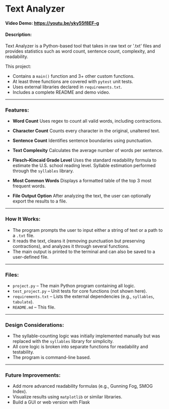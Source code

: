 # Text Analyzer

#### Video Demo: <https://youtu.be/yky55f8EF-g>
#### Description:

Text Analyzer is a Python-based tool that takes in raw text or '.txt' files and provides statistics such as word count, sentence count,
complexity, and readability.

This project:
- Contains a `main()` function and 3+ other custom functions.
- At least three functions are covered with `pytest` unit tests.
- Uses external libraries declared in `requirements.txt`.
- Includes a complete README and demo video.

---

### Features:

- **Word Count**
  Uses regex to count all valid words, including contractions.

- **Character Count**
  Counts every character in the original, unaltered text.

- **Sentence Count**
  Identifies sentence boundaries using punctuation.

- **Text Complexity**
  Calculates the average number of words per sentence.

- **Flesch–Kincaid Grade Level**
  Uses the standard readability formula to estimate the U.S. school reading level. Syllable estimation performed through the `syllables` library.

- **Most Common Words**
  Displays a formatted table of the top 3 most frequent words.

- **File Output Option**
  After analyzing the text, the user can optionally export the results to a file.

---

### How It Works:

- The program prompts the user to input either a string of text or a path to a `.txt` file.
- It reads the text, cleans it (removing punctuation but preserving contractions), and analyzes it through several functions.
- The main output is printed to the terminal and can also be saved to a user-defined file.

---

### Files:

- `project.py` – The main Python program containing all logic.
- `test_project.py` – Unit tests for core functions (not shown here).
- `requirements.txt` – Lists the external dependencies (e.g., `syllables`, `tabulate`).
- `README.md` – This file.

---

### Design Considerations:

- The syllable-counting logic was initially implemented manually but was replaced with the `syllables` library for simplicity.
- All core logic is broken into separate functions for readability and testability.
- The program is command-line based.

---

### Future Improvements:

- Add more advanced readability formulas (e.g., Gunning Fog, SMOG Index).
- Visualize results using `matplotlib` or similar libraries.
- Build a GUI or web version with Flask


